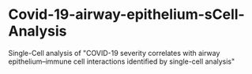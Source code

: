 # Covid-19-airway-epithelium-sCell-Analysis
Single-Cell analysis of "COVID-19 severity correlates with airway epithelium–immune cell interactions identified by single-cell analysis"
